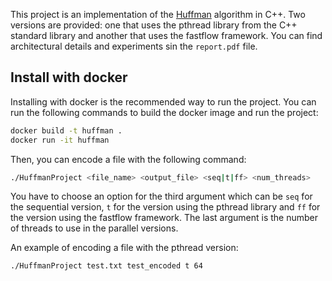 This project is an implementation of the [Huffman](https://en.wikipedia.org/wiki/Huffman_coding) algorithm in C++. Two versions are provided: one that uses
the pthread library from the C++ standard library and another that uses the fastflow framework. You can find architectural details and experiments sin the `report.pdf` file.

## Install with docker
Installing with docker is the recommended way to run the project.
You can run the following commands to build the docker image and run the project:
```bash
docker build -t huffman .
docker run -it huffman
```

Then, you can encode a file with the following command:
```bash
./HuffmanProject <file_name> <output_file> <seq|t|ff> <num_threads>
```

You have to choose an option for the third argument which can be `seq` for the sequential version, `t` for the version using the pthread library and `ff` for the version using the fastflow framework. The last argument is the number of threads to use in the parallel versions.

An example of encoding a file with the pthread version:
```bash
./HuffmanProject test.txt test_encoded t 64
```

